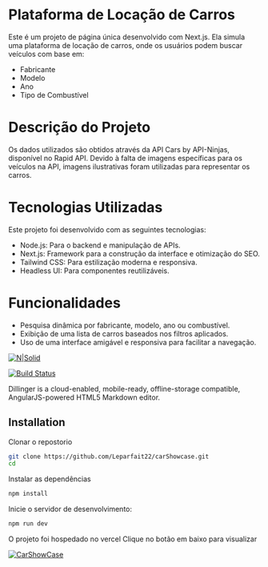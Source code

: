 # Plataforma de Locação de Carros
Este é um projeto de página única desenvolvido com Next.js. 
Ela simula uma plataforma de locação de carros, onde os usuários podem buscar veículos com base em:

- Fabricante
- Modelo
- Ano
- Tipo de Combustível

# Descrição do Projeto
Os dados utilizados são obtidos através da API Cars by API-Ninjas, disponível no Rapid API.
Devido à falta de imagens específicas para os veículos na API, imagens ilustrativas foram utilizadas para representar os carros.

# Tecnologias Utilizadas

Este projeto foi desenvolvido com as seguintes tecnologias:

- Node.js: Para o backend e manipulação de APIs.
- Next.js: Framework para a construção da interface e otimização do SEO.
- Tailwind CSS: Para estilização moderna e responsiva.
- Headless UI: Para componentes reutilizáveis.

# Funcionalidades
- Pesquisa dinâmica por fabricante, modelo, ano ou combustível.
- Exibição de uma lista de carros baseados nos filtros aplicados.
- Uso de uma interface amigável e responsiva para facilitar a navegação.





[![N|Solid](https://cldup.com/dTxpPi9lDf.thumb.png)](https://nodesource.com/products/nsolid)

[![Build Status](https://travis-ci.org/joemccann/dillinger.svg?branch=master)](https://travis-ci.org/joemccann/dillinger)

Dillinger is a cloud-enabled, mobile-ready, offline-storage compatible,
AngularJS-powered HTML5 Markdown editor.


## Installation



Clonar o repostorio

```sh
git clone https://github.com/Leparfait22/carShowcase.git
cd 
```

Instalar as dependências

```sh
npm install 
```
Inicie o servidor de desenvolvimento:

```sh
npm run dev 
```
O projeto foi hospedado no vercel 
Clique no botão em baixo  para visualizar

[![CarShowCase](https://img.shields.io/badge/CarShowCase-blue)](https://car-showcase-wtsu.vercel.app/)  
